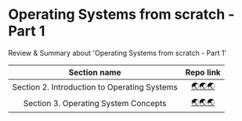 # Operating Systems from scratch - Part 1
Review & Summary about 'Operating Systems from scratch - Part 1'

|                 Section name                 |                                                                            Repo link                                                                            |
|:--------------------------------------------:|:---------------------------------------------------------------------------------------------------------------------------------------------------------------:|
| Section 2. Introduction to Operating Systems | [🌏🌏🌏](https://github.com/seonghwan7694/Udemy/tree/main/Operating%20Systems%20from%20scratch%20-%20Part%201/Section%202.%20Introduction%20to%20Operating%20Systems) |
|     Section 3. Operating System Concepts     |      [🌏🌏🌏](https://github.com/seonghwan7694/Udemy/tree/main/Operating%20Systems%20from%20scratch%20-%20Part%201/Section%203.%20Operating%20System%20Concepts)      |